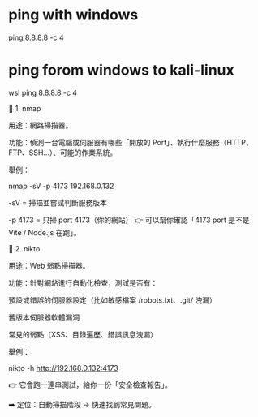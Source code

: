 # ping with windows
ping 8.8.8.8 -c 4  

# ping forom windows to kali-linux
wsl ping 8.8.8.8 -c 4

🔹 1. nmap

用途：網路掃描器。

功能：偵測一台電腦或伺服器有哪些「開放的 Port」、執行什麼服務（HTTP、FTP、SSH…）、可能的作業系統。

舉例：

nmap -sV -p 4173 192.168.0.132


-sV = 掃描並嘗試判斷服務版本

-p 4173 = 只掃 port 4173（你的網站）
👉 可以幫你確認「4173 port 是不是 Vite / Node.js 在跑」。

🔹 2. nikto

用途：Web 弱點掃描器。

功能：針對網站進行自動化檢查，測試是否有：

預設或錯誤的伺服器設定（比如敏感檔案 /robots.txt、.git/ 洩漏）

舊版本伺服器軟體漏洞

常見的弱點（XSS、目錄遍歷、錯誤訊息洩漏）

舉例：

nikto -h http://192.168.0.132:4173


👉 它會跑一連串測試，給你一份「安全檢查報告」。

➡️ 定位：自動掃描階段 → 快速找到常見問題。
